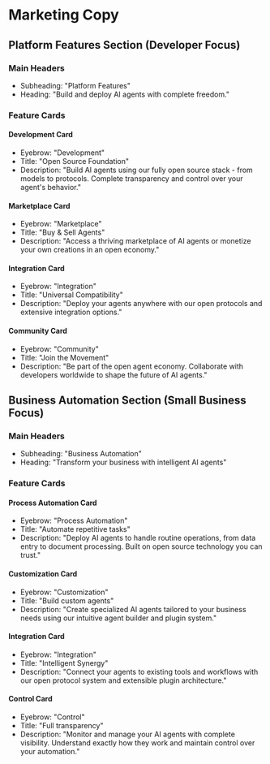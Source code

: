 # Marketing Copy

## Platform Features Section (Developer Focus)

### Main Headers
- Subheading: "Platform Features"
- Heading: "Build and deploy AI agents with complete freedom."

### Feature Cards

#### Development Card
- Eyebrow: "Development"
- Title: "Open Source Foundation"
- Description: "Build AI agents using our fully open source stack - from models to protocols. Complete transparency and control over your agent's behavior."

#### Marketplace Card
- Eyebrow: "Marketplace"
- Title: "Buy & Sell Agents"
- Description: "Access a thriving marketplace of AI agents or monetize your own creations in an open economy."

#### Integration Card
- Eyebrow: "Integration"
- Title: "Universal Compatibility"
- Description: "Deploy your agents anywhere with our open protocols and extensive integration options."

#### Community Card
- Eyebrow: "Community"
- Title: "Join the Movement"
- Description: "Be part of the open agent economy. Collaborate with developers worldwide to shape the future of AI agents."

## Business Automation Section (Small Business Focus)

### Main Headers
- Subheading: "Business Automation"
- Heading: "Transform your business with intelligent AI agents"

### Feature Cards

#### Process Automation Card
- Eyebrow: "Process Automation"
- Title: "Automate repetitive tasks"
- Description: "Deploy AI agents to handle routine operations, from data entry to document processing. Built on open source technology you can trust."

#### Customization Card
- Eyebrow: "Customization"
- Title: "Build custom agents"
- Description: "Create specialized AI agents tailored to your business needs using our intuitive agent builder and plugin system."

#### Integration Card
- Eyebrow: "Integration"
- Title: "Intelligent Synergy"
- Description: "Connect your agents to existing tools and workflows with our open protocol system and extensible plugin architecture."

#### Control Card
- Eyebrow: "Control"
- Title: "Full transparency"
- Description: "Monitor and manage your AI agents with complete visibility. Understand exactly how they work and maintain control over your automation."